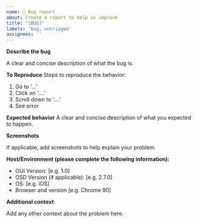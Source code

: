 ```yaml
---
name: 🐛 Bug report
about: Create a report to help us improve
title: "[BUG]"
labels: 'bug, untriaged'
assignees: ''
---
```


**Describe the bug**

A clear and concise description of what the bug is.

**To Reproduce**
Steps to reproduce the behavior:
1. Go to '...'
2. Click on '....'
3. Scroll down to '....'
4. See error

**Expected behavior**
A clear and concise description of what you expected to happen.

**Screenshots**

If applicable, add screenshots to help explain your problem.

**Host/Environment (please complete the following information):**
 - OUI Version: [e.g. 1.0]
 - OSD Version (if applicable): [e.g. 2.7.0]
 - OS: [e.g. iOS]
 - Browser and version [e.g. Chrome 90]

**Additional context**

Add any other context about the problem here.